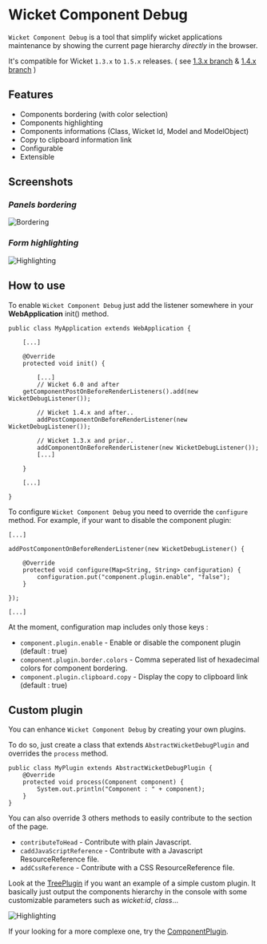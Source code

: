 
Wicket Component Debug
============================

`Wicket Component Debug` is a tool that simplify wicket applications maintenance by showing the current page hierarchy _directly_ in the browser.

It's compatible for Wicket `1.3.x` to `1.5.x` releases.  ( see [1.3.x branch](https://github.com/Zenika/wicket-component-debug/tree/1.3.x)  & [1.4.x branch](https://github.com/Zenika/wicket-component-debug/tree/1.4.x) )


Features
--------

* Components bordering (with color selection)
* Components highlighting
* Components informations (Class, Wicket Id, Model and ModelObject)
* Copy to clipboard information link
* Configurable
* Extensible


Screenshots
--------

### _Panels bordering_

![Bordering](https://github.com/Zenika/wicket-component-debug/raw/gh-pages/screenshot-1.png)  


###  _Form highlighting_

![Highlighting](https://github.com/Zenika/wicket-component-debug/raw/gh-pages/screenshot-2.png)

How to use
--------

To enable `Wicket Component Debug` just add the listener somewhere in your __WebApplication__ init() method.



    public class MyApplication extends WebApplication {

        [...]

        @Override
        protected void init() {
        
            [...]
            // Wicket 6.0 and after
	    getComponentPostOnBeforeRenderListeners().add(new WicketDebugListener());

            // Wicket 1.4.x and after..
            addPostComponentOnBeforeRenderListener(new WicketDebugListener());
            
            // Wicket 1.3.x and prior..
            addComponentOnBeforeRenderListener(new WicketDebugListener());
            [...]
            
        }

        [...]

    }

To configure `Wicket Component Debug` you need to override the `configure` method.
For example, if your want to disable the component plugin:

	[...]

	addPostComponentOnBeforeRenderListener(new WicketDebugListener() {
		
		@Override
		protected void configure(Map<String, String> configuration) {
			configuration.put("component.plugin.enable", "false");
		}
		
	});
	
	[...]
	
At the moment, configuration map includes only those keys :

* `component.plugin.enable` - Enable or disable the component plugin (default : true)
* `component.plugin.border.colors` - Comma seperated list of hexadecimal colors for component bordering.
* `component.plugin.clipboard.copy` - Display the copy to clipboard link (default : true)

Custom plugin
--------

You can enhance `Wicket Component Debug` by creating your own plugins. 

To do so, just create a class that extends `AbstractWicketDebugPlugin` and overrides the `process` method.

    public class MyPlugin extends AbstractWicketDebugPlugin {
        @Override
        protected void process(Component component) {
            System.out.println("Component : " + component);
        }
    }

You can also override 3 others methods to easily contribute to the <head/> section of the page.

* `contributeToHead` - Contribute with plain Javascript.
* `caddJavaScriptReference` - Contribute with a Javascript ResourceReference file.
* `addCssReference` - Contribute with a CSS ResourceReference file.


Look at the [TreePlugin](https://github.com/Zenika/wicket-component-debug/blob/master/src/main/java/com/zenika/wicket/component/debug/plugins/tree/TreePlugin.java) if you want an example of a simple custom plugin. It basically just output the components hierarchy in the console with some customizable parameters such as _wicket:id_, _class_...

![Highlighting](https://github.com/Zenika/wicket-component-debug/raw/gh-pages/screenshot-3.png)


If your looking for a more complexe one, try the [ComponentPlugin](https://github.com/Zenika/wicket-component-debug/blob/master/src/main/java/com/zenika/wicket/component/debug/plugins/component/ComponentPlugin.java).
